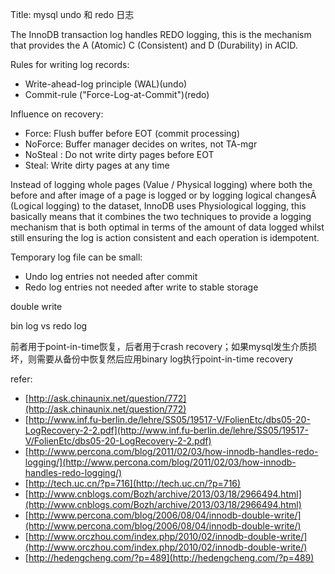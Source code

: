 Title: mysql undo 和 redo 日志

The InnoDB transaction log handles REDO logging, this is the mechanism that provides the A (Atomic) C (Consistent)  and D (Durability) in ACID. 

Rules for writing log records:

- Write-ahead-log principle (WAL)(undo)
- Commit-rule ("Force-Log-at-Commit")(redo)

Influence on recovery:

- Force: Flush buffer before EOT (commit processing)
- NoForce: Buffer manager decides on writes, not TA-mgr
- NoSteal : Do not write dirty pages before EOT
- Steal: Write dirty pages at any time 

Instead of logging whole pages (Value / Physical logging) where both the before and after image of a page is logged or by logging logical changesÂ  (Logical logging) to the dataset, InnoDB uses  Physiological logging, this basically means that it combines the two techniques to provide a logging mechanism that is both optimal in terms of the amount of data logged whilst still ensuring the log is action consistent and each operation is idempotent. 

Temporary log file can be small:

- Undo log entries not needed after commit
- Redo log entries not needed after write to stable storage


double write

bin log vs redo log

前者用于point-in-time恢复，后者用于crash recovery；如果mysql发生介质损坏，则需要从备份中恢复然后应用binary log执行point-in-time recovery

refer:

- [http://ask.chinaunix.net/question/772](http://ask.chinaunix.net/question/772)
- [http://www.inf.fu-berlin.de/lehre/SS05/19517-V/FolienEtc/dbs05-20-LogRecovery-2-2.pdf](http://www.inf.fu-berlin.de/lehre/SS05/19517-V/FolienEtc/dbs05-20-LogRecovery-2-2.pdf)
- [http://www.percona.com/blog/2011/02/03/how-innodb-handles-redo-logging/](http://www.percona.com/blog/2011/02/03/how-innodb-handles-redo-logging/)
- [http://tech.uc.cn/?p=716](http://tech.uc.cn/?p=716)
- [http://www.cnblogs.com/Bozh/archive/2013/03/18/2966494.html](http://www.cnblogs.com/Bozh/archive/2013/03/18/2966494.html)
- [http://www.percona.com/blog/2006/08/04/innodb-double-write/](http://www.percona.com/blog/2006/08/04/innodb-double-write/)
- [http://www.orczhou.com/index.php/2010/02/innodb-double-write/](http://www.orczhou.com/index.php/2010/02/innodb-double-write/)
- [http://hedengcheng.com/?p=489](http://hedengcheng.com/?p=489)

